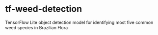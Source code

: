 # tf-weed-detection
TensorFlow Lite object detection model for identifying most five common weed species in Brazilian Flora
